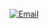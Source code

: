 [![Email](https://img.shields.io/badge/ksi05298@gmail.com-white?style=flat-square&logo=gmail)](mailto:ksi05298@gmail.com)
